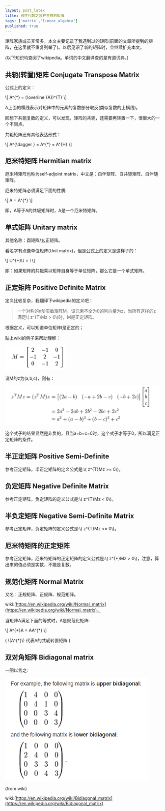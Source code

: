 ```yaml
---
layout: post_latex
title: 线性代数之各种各样的矩阵
tags: ['matrix','linear algebra']
published: true
---
```


矩阵家族成员非常多，本文主要记录了我遇到过的矩阵(前面的文章所提到的矩阵，在这里就不重复列举了)。以后见识了新的矩阵时，会继续扩充本文。

(以下知识均查阅了wikipedia。单词的中文翻译查的是有道词典。)

<!--more-->

## 共轭(转置)矩阵 Conjugate Transpose Matrix

公式上的定义：

\\[ A\^\{*\} = (\\overline \{A\})\^\{T\} \\]

A上面的横线表示对矩阵中的元素的复数部分取反(类似复数的上横线)。

回想下共轭复数的定义，可以发现，矩阵的共轭，还需要再转置一下，很很大的一个不同点。

共轭矩阵还有其他表达形式：

\\[ A\^\{\\dagger \} = A\^\{*\} = A\^\{H\} \\]

## 厄米特矩阵 Hermitian matrix

厄米特矩阵也称为self-adjoint matrix，中文是：自伴矩阵、自共轭矩阵、自伴随矩阵。

厄米特矩阵必须满足下面的性质:

\\[ A = A\^\{*\} \\]

即，A等于A的共轭矩阵时，A是一个厄米特矩阵。



## 单式矩阵 Unitary matrix

其他名称：酉矩阵/幺正矩阵。

看名字有点像单位矩阵(Unit matrix)，但是公式上的定义是这样子的：

\\[ U\^\{*\}U = I \\]

即：如果矩阵的共轭乘以矩阵自身等于单位矩阵，那么它是一个单式矩阵。



## 正定矩阵 Positive Definite Matrix

定义比较复杂，我翻译下wikipedia的定义吧：

> 一个对称的n阶实数矩阵M，设元素不全为0的列向量为z，当所有这样的z满足\\( z\^\{T\}Mz > 0\\)时，M是正定矩阵。

根据定义，可以知道单位矩阵I是正定的；

贴上wiki的例子来帮助理解：

![1.png](../images/2015.10/1.png)

设M的z为(a,b,c)，则有：

![2.png](../images/2015.10/2.png)

这个式子的结果显然是非负的，且当a=b=c=0时，这个式子才等于0，所以满足正定矩阵的条件。

## 半正定矩阵 Positive Semi-Definite

参考正定矩阵，半正定矩阵的定义公式是:\\( z\^\{T\}Mz >= 0\\)。

## 负定矩阵 Negative Definite Matrix

参考正定矩阵，负定矩阵的定义公式是:\\( z\^\{T\}Mz < 0\\)。

## 半负定矩阵 Negative Semi-Definite Matrix

参考正定矩阵，负定矩阵的定义公式是:\\( z\^\{T\}Mz <= 0\\)。

## 厄米特矩阵的正定矩阵

参考正定矩阵，厄米特矩阵的正定矩阵的定义公式是:\\( z\^\{*\}Mz > 0\\)，注意，算出来的值必须是实数，不能是复数。


## 规范化矩阵 Normal Matrix

又名：正规矩阵、正规阵、规范矩阵。

wiki:[https://en.wikipedia.org/wiki/Normal_matrix](https://en.wikipedia.org/wiki/Normal_matrix)。

当矩阵A满足下面的等式时，A是规范化矩阵:

\\[ A\^\{\*\}A = AA\^\{\*\} \\]

( \\(A\^\{\*\}\\) 代表A的共轭转置矩阵 )


## 双对角矩阵 Bidiagonal matrix

一图以言之:

![10.png](../images/2015.10/10.png)

(from wiki)

wiki:[https://en.wikipedia.org/wiki/Bidiagonal_matrix](https://en.wikipedia.org/wiki/Bidiagonal_matrix)